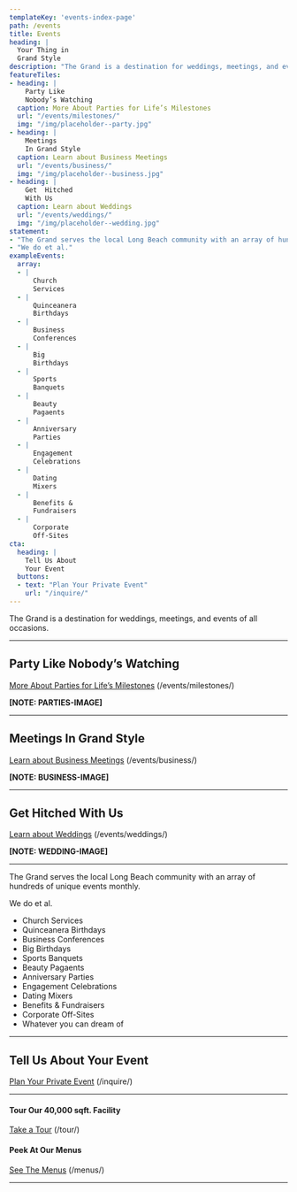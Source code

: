 ```yaml
---
templateKey: 'events-index-page'
path: /events
title: Events
heading: |
  Your Thing in
  Grand Style
description: "The Grand is a destination for weddings, meetings, and events of all occasions."
featureTiles:
- heading: |
    Party Like
    Nobody’s Watching
  caption: More About Parties for Life’s Milestones
  url: "/events/milestones/"
  img: "/img/placeholder--party.jpg"
- heading: |
    Meetings
    In Grand Style
  caption: Learn about Business Meetings
  url: "/events/business/"
  img: "/img/placeholder--business.jpg"
- heading: |
    Get  Hitched
    With Us
  caption: Learn about Weddings
  url: "/events/weddings/"
  img: "/img/placeholder--wedding.jpg"
statement:
- "The Grand serves the local Long Beach community with an array of hundreds of unique events monthly."
- "We do et al."
exampleEvents:
  array:
  - |
      Church
      Services
  - |
      Quinceanera
      Birthdays
  - |
      Business
      Conferences
  - |
      Big
      Birthdays
  - |
      Sports
      Banquets
  - |
      Beauty
      Pagaents
  - |
      Anniversary
      Parties
  - |
      Engagement
      Celebrations
  - |
      Dating
      Mixers
  - |
      Benefits &
      Fundraisers
  - |
      Corporate
      Off-Sites
cta:
  heading: |
    Tell Us About
    Your Event
  buttons:
  - text: "Plan Your Private Event"
    url: "/inquire/"
---
```


The Grand is a destination for weddings, meetings, and events of all occasions.

---

## Party Like Nobody’s Watching
[More About Parties for Life’s Milestones](/events/milestones/) (/events/milestones/)

**[NOTE: PARTIES-IMAGE]**

---

## Meetings In Grand Style
[Learn about Business Meetings](/events/business/) (/events/business/)

**[NOTE: BUSINESS-IMAGE]**

---

## Get Hitched With Us
[Learn about Weddings](/events/weddings/) (/events/weddings/)

**[NOTE: WEDDING-IMAGE]**

---

The Grand serves the local Long Beach community with an array of hundreds of unique events monthly.

We do et al.

- Church Services
- Quinceanera Birthdays
- Business Conferences
- Big Birthdays
- Sports Banquets
- Beauty Pagaents
- Anniversary Parties
- Engagement Celebrations
- Dating Mixers
- Benefits & Fundraisers
- Corporate Off-Sites
- Whatever you can dream of

---

## Tell Us About Your Event
[Plan Your Private Event](/inquire/) (/inquire/)

---

#### Tour Our 40,000 sqft. Facility
[Take a Tour](/tour/) (/tour/)

#### Peek At Our Menus
[See The Menus](/menus/) (/menus/)

---
